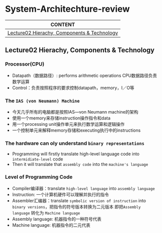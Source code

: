 # System-Architechture-review
|CONTENT|
|-------|
|[Lecture02 Hierachy, Components & Technology](##Lecture02-Hierachy,-Components-&-Technology)|


## Lecture02 Hierachy, Components & Technology

### Processor(CPU)
+ Datapath（数据路径）: performs arithmetic operations CPU数据路径负责数学运算
+ Control：负责按照程序的要求控制datapath，memory，I／O等
### The ``IAS (von Neumann) Machine``
+ 今天几乎所有的电脑都是按照IAS—von Neumann machine的架构
+ 使用一个memory来存储instruction操作指令和data
+ 用一个processing unit操作单元来执行数学运算和逻辑操作
+ 一个控制单元来解释memory存储和executing执行中的instructions

### The hardware can oly understand ``binary representations``
+ Programming will firstly translate high-level language code into ``intermidiate-level`` code
+ Then it will translate that ``assembly code`` into the ``machine's language``

### Level of Programming Code
+ Compiler编译器：translate ``high-level language`` into ``assembly language``
+ Instruction: 一个计算机硬件可以理解并执行的指令
+ Assembler汇编器：translate ``symbolic version of instruction`` into ``binary versions``，把指令的符号版本转换为二元版本 即把``Assembly language`` 转化为 ``Machine language``
+ Assembly language: 机器指令的一种符号代表
+ Machine language: 机器指令的二元代表


